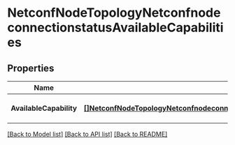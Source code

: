# NetconfNodeTopologyNetconfnodeconnectionstatusAvailableCapabilities

## Properties
Name | Type | Description | Notes
------------ | ------------- | ------------- | -------------
**AvailableCapability** | [**[]NetconfNodeTopologyNetconfnodeconnectionstatusAvailablecapabilitiesAvailableCapability**](netconf.node.topology.netconfnodeconnectionstatus.availablecapabilities.AvailableCapability.md) | Optional.empty REF:Optional.empty | [optional] [default to null]

[[Back to Model list]](../README.md#documentation-for-models) [[Back to API list]](../README.md#documentation-for-api-endpoints) [[Back to README]](../README.md)


